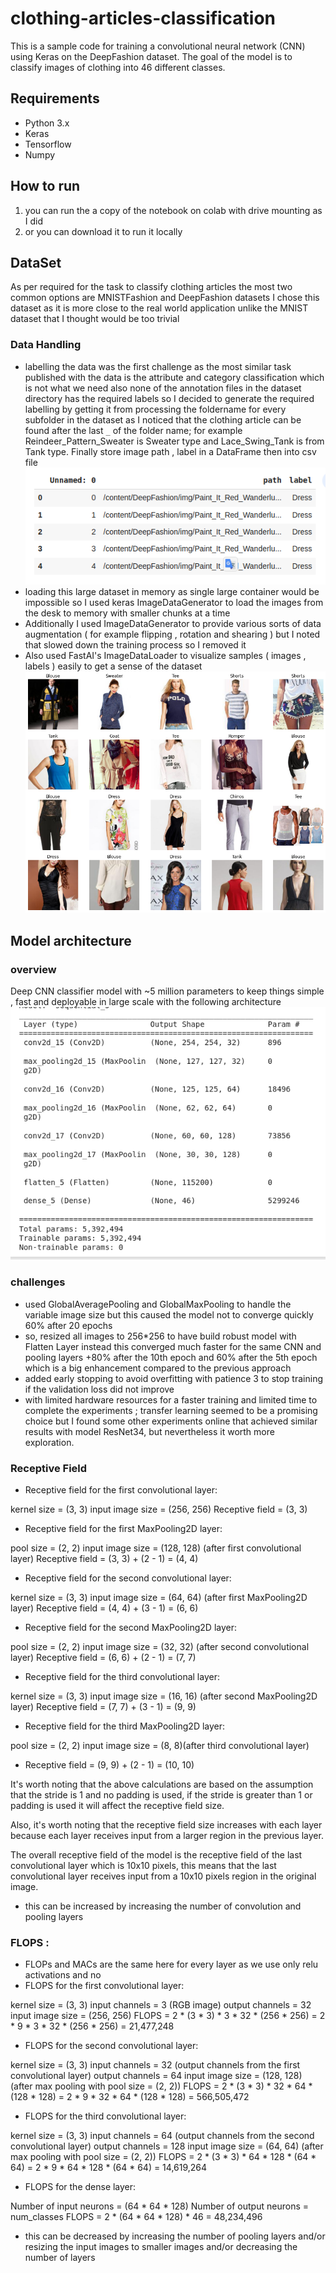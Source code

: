 # clothing-articles-classification

This is a sample code for training a convolutional neural network (CNN) using Keras on the DeepFashion dataset. The goal of the model is to classify images of clothing into 46 different classes.

## Requirements

- Python 3.x
- Keras
- Tensorflow
- Numpy

## How to run

1. you can run the a copy of the notebook on colab with drive mounting as I did
2. or you can download it to run it locally
## DataSet 
As per required for the task to classify clothing articles the most two common options are MNISTFashion and DeepFashion datasets I chose this dataset as it is more close to the real world application unlike the MNIST dataset that I thought would be too trivial
### Data Handling 
* labelling the data was the first challenge as the most similar task published with the data is the attribute and category classification which is not what we need also none of the annotation files in the dataset directory has the required labels so I decided to generate the required labelling by getting it from processing the foldername for every subfolder in the dataset as I noticed that the clothing article can be found after the last `_` of the folder name; for example Reindeer_Pattern_Sweater is Sweater type and Lace_Swing_Tank is from Tank type. Finally store image path , label in a DataFrame then into csv file![a](./images/Screenshot%20from%202023-01-20%2022-34-37.png "annotation")
* loading this large dataset in memory as single large container would be impossible so I used keras ImageDataGenerator to load the images from the desk to memory with smaller chunks at a time
* Additionally I used ImageDataGenerator to provide various sorts of data augmentation ( for example flipping , rotation and shearing ) but I noted that slowed down the training process so I removed it
* Also used FastAI's ImageDataLoader to visualize samples ( images , labels ) easily to get a sense of the dataset ![a](./images/download.png "sample of the data")



## Model architecture
### overview 
Deep CNN  classifier model with ~5 million parameters to keep things simple , fast and deployable in large scale with the following architecture ![a](./images/Screenshot%20from%202023-01-20%2023-48-00.png "Model Arch.")
### challenges 
* used GlobalAveragePooling and GlobalMaxPooling to handle the variable image size but this caused the model not to converge quickly 60% after 20 epochs 
* so, resized all images to 256*256 to have build robust model with Flatten Layer instead this converged much faster for the same CNN and pooling layers +80% after the 10th epoch and 60% after the 5th epoch which is a big enhancement compared to the previous approach
* added early stopping to avoid overfitting with patience 3 to stop training if the validation loss did not improve 
* with limited hardware resources for a faster training and limited time to complete the experiments ; transfer learning seemed to be a promising choice but I found some other experiments online that achieved similar results with model ResNet34, but nevertheless it worth more exploration.  


### Receptive Field 
- Receptive field for the first convolutional layer:

kernel size = (3, 3)
input image size = (256, 256)
Receptive field = (3, 3)
- Receptive field for the first MaxPooling2D layer:

pool size = (2, 2)
input image size = (128, 128) (after first convolutional layer)
Receptive field = (3, 3) + (2 - 1) = (4, 4)
- Receptive field for the second convolutional layer:

kernel size = (3, 3)
input image size = (64, 64) (after first MaxPooling2D layer)
Receptive field = (4, 4) + (3 - 1) = (6, 6)
- Receptive field for the second MaxPooling2D layer:

pool size = (2, 2)
input image size = (32, 32) (after second convolutional layer)
Receptive field = (6, 6) + (2 - 1) = (7, 7)
- Receptive field for the third convolutional layer:

kernel size = (3, 3)
input image size = (16, 16) (after second MaxPooling2D layer)
Receptive field = (7, 7) + (3 - 1) = (9, 9)
- Receptive field for the third MaxPooling2D layer:

pool size = (2, 2)
input image size = (8, 8)(after third convolutional layer)
- Receptive field = (9, 9) + (2 - 1) = (10, 10)

It's worth noting that the above calculations are based on the assumption that the stride is 1 and no padding is used, if the stride is greater than 1 or padding is used it will affect the receptive field size.

Also, it's worth noting that the receptive field size increases with each layer because each layer receives input from a larger region in the previous layer.

The overall receptive field of the model is the receptive field of the last convolutional layer which is 10x10 pixels, this means that the last convolutional layer receives input from a 10x10 pixels region in the original image.

* this can be increased by increasing the number of convolution and pooling layers

### FLOPS :
- FLOPs and MACs are the same here for every layer as we use only relu activations and no
- FLOPS for the first convolutional layer:

kernel size = (3, 3)
input channels = 3 (RGB image)
output channels = 32
input image size = (256, 256)
FLOPS = 2 * (3 * 3) * 3 * 32 * (256 * 256) = 2 * 9 * 3 * 32 * (256 * 256) = 21,477,248

- FLOPS for the second convolutional layer:

kernel size = (3, 3)
input channels = 32 (output channels from the first convolutional layer)
output channels = 64
input image size = (128, 128) (after max pooling with pool size = (2, 2))
FLOPS = 2 * (3 * 3) * 32 * 64 * (128 * 128) = 2 * 9 * 32 * 64 * (128 * 128) = 566,505,472
- FLOPS for the third convolutional layer:

kernel size = (3, 3)
input channels = 64 (output channels from the second convolutional layer)
output channels = 128
input image size = (64, 64) (after max pooling with pool size = (2, 2))
FLOPS = 2 * (3 * 3) * 64 * 128 * (64 * 64) = 2 * 9 * 64 * 128 * (64 * 64) = 14,619,264
- FLOPS for the dense layer:

Number of input neurons = (64 * 64 * 128)
Number of output neurons = num_classes
FLOPS = 2 * (64 * 64 * 128) * 46 = 48,234,496
 
* this can be decreased by increasing the number of pooling layers and/or resizing the input images to smaller images and/or decreasing the number of layers 
